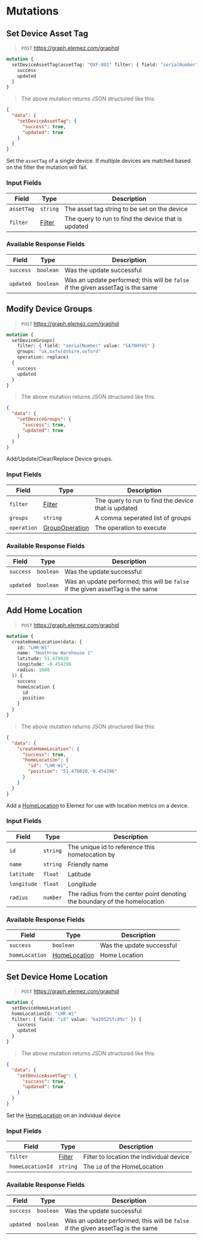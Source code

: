 # Mutations

## Set Device Asset Tag

> `POST` https://graph.elemez.com/graphql

```graphql
mutation {
  setDeviceAssetTag(assetTag: "OXF-001" filter: { field: "serialNumber" value: "4GH78UJ1"}) {
    success
    updated
  }
}
```

> The above mutation returns JSON structured like this:

```json
{
  "data": {
    "setDeviceAssetTag": {
      "success": true,
      "updated": true
    }
  }
}
```

Set the `assetTag` of a single device. If multiple devices are matched based on the filter the mutation will fail.

### Input Fields
| Field      | Type              | Description                                         |
|------------|-------------------|-----------------------------------------------------|
| `assetTag` | `string`          | The asset tag string to be set on the device        |
| `filter`   | [Filter](#filter) | The query to run to find the device that is updated |

### Available Response Fields
| Field     | Type      | Description                                                                     |
|-----------|-----------|---------------------------------------------------------------------------------|
| `success` | `boolean` | Was the update successful                                                       |
| `updated` | `boolean` | Was an update performed; this will be `false` if the given assetTag is the same |

## Modify Device Groups

> `POST` https://graph.elemez.com/graphql

```graphql
mutation {
  setDeviceGroups(
    filter: { field: "serialNumber" value: "SA78HY65" } 
    groups: "uk,oxfordshire,oxford" 
    operation: replace) 
  {
    success
    updated
  }
}
```

> The above mutation returns JSON structured like this:

```json
{
  "data": {
    "setDeviceGroups": {
      "success": true,
      "updated": true
    }
  }
}
```

Add/Update/Clear/Replace Device groups.

### Input Fields
| Field       | Type                              | Description                                         |
|-------------|-----------------------------------|-----------------------------------------------------|
| `filter`    | [Filter](#filter)                 | The query to run to find the device that is updated |
| `groups`    | `string`                          | A comma seperated list of groups                    |
| `operation` | [GroupOperation](#group-operation) | The operation to execute                            |

### Available Response Fields
| Field     | Type      | Description                                                                     |
|-----------|-----------|---------------------------------------------------------------------------------|
| `success` | `boolean` | Was the update successful                                                       |
| `updated` | `boolean` | Was an update performed; this will be `false` if the given assetTag is the same |

## Add Home Location

> `POST` https://graph.elemez.com/graphql

```graphql
mutation {
  createHomeLocation(data: {
    id: "LHR-W1"
    name: "Heathrow Warehouse 1"
    latitude: 51.470020
    longitude: -0.454296
    radius: 1000
  }) {
    success
    homeLocation {
      id
      position
    }
  }
}
```

> The above mutation returns JSON structured like this:

```json
{
  "data": {
    "createHomeLocation": {
      "success": true,
      "homeLocation": {
        "id": "LHR-W1",
        "position": "51.470020,-0.454296"
      }
    }
  }
}
```

Add a [HomeLocation](#home-locations) to Elemez for use with location metrics on a device.

### Input Fields
| Field       | Type     | Description                                                                |
|-------------|----------|----------------------------------------------------------------------------|
| `id`        | `string` | The unique id to reference this homelocation by                            |
| `name`      | `string` | Friendly name                                                              |
| `latitude`  | `float`  | Latitude                                                                   |
| `longitude` | `float`  | Longitude                                                                  |
| `radius`    | `number` | The radius from the center point denoting the boundary of the homelocation |

### Available Response Fields
| Field          | Type                            | Description               |
|----------------|---------------------------------|---------------------------|
| `success`      | `boolean`                       | Was the update successful |
| `homeLocation` | [HomeLocation](#home-locations) | Home Location             |


## Set Device Home Location

> `POST` https://graph.elemez.com/graphql

```graphql
mutation {
  setDeviceHomeLocation(
  homeLocationId: "LHR-W1"
  filter: { field: "id" value: "6a20525fc89c" }) {
    success
    updated
  }
}
```

> The above mutation returns JSON structured like this:

```json
{
  "data": {
    "setDeviceAssetTag": {
      "success": true,
      "updated": true
    }
  }
}
```

Set the [HomeLocation](#home-location) on an individual device

### Input Fields
| Field            | Type              | Description                              |
|------------------|-------------------|------------------------------------------|
| `filter`         | [Filter](#filter) | Filter to location the individual device |
| `homeLocationId` | `string`          | The `id` of the HomeLocation             |

### Available Response Fields
| Field     | Type      | Description                                                                     |
|-----------|-----------|---------------------------------------------------------------------------------|
| `success` | `boolean` | Was the update successful                                                       |
| `updated` | `boolean` | Was an update performed; this will be `false` if the given assetTag is the same |
